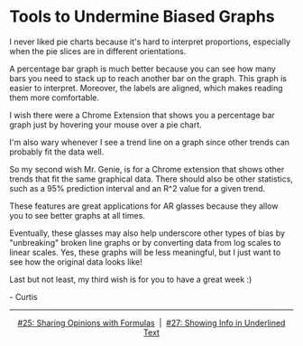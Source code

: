 # Tools to Undermine Biased Graphs

I never liked pie charts because it's hard to interpret proportions, especially when the pie slices are in different orientations.

A percentage bar graph is much better because you can see how many bars you need to stack up to reach another bar on the graph. This graph is easier to interpret. Moreover, the labels are aligned, which makes reading them more comfortable.

I wish there were a Chrome Extension that shows you a percentage bar graph just by hovering your mouse over a pie chart.

I'm also wary whenever I see a trend line on a graph since other trends can probably fit the data well.

So my second wish Mr. Genie, is for a Chrome extension that shows other trends that fit the same graphical data. There should also be other statistics, such as a 95% prediction interval and an R^2 value for a given trend.

These features are great applications for AR glasses because they allow you to see better graphs at all times.

Eventually, these glasses may also help underscore other types of bias by "unbreaking" broken line graphs or by converting data from log scales to linear scales. Yes, these graphs will be less meaningful, but I just want to see how the original data looks like!

Last but not least, my third wish is for you to have a great week :) 


\- Curtis

<!--START OF FOOTER-->
<hr style="margin-top:9px;height:1px;border: 0;background-image: linear-gradient(to right, rgba(0, 0, 0, 0.0), rgba(0, 0, 0, 0.5),rgba(0, 0, 0, 0.0));">
<!--START OF ISSUE NAVIGATION LINKS-->
<p align="center"><a href='025_sharing_opinions_with_formulas.md'>#25: Sharing Opinions with Formulas</a>&nbsp;&nbsp;|&nbsp;&nbsp;<a href='027_showing_info_in_underlined_text.md'>#27: Showing Info in Underlined Text</a></p>
<!--START OF ISSUE NAVIGATION LINKS-->
<!--END OF FOOTER-->
